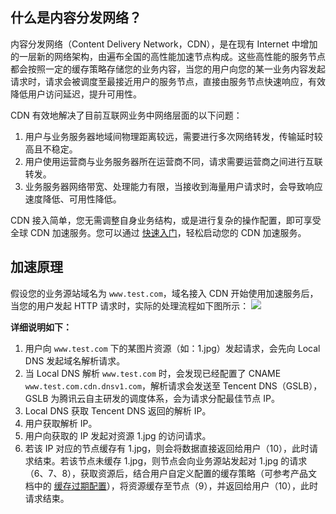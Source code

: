 ## 什么是内容分发网络？

内容分发网络（Content Delivery Network，CDN），是在现有 Internet 中增加的一层新的网络架构，由遍布全国的高性能加速节点构成。这些高性能的服务节点都会按照一定的缓存策略存储您的业务内容，当您的用户向您的某一业务内容发起请求时，请求会被调度至最接近用户的服务节点，直接由服务节点快速响应，有效降低用户访问延迟，提升可用性。

CDN 有效地解决了目前互联网业务中网络层面的以下问题：
1. 用户与业务服务器地域间物理距离较远，需要进行多次网络转发，传输延时较高且不稳定。
2. 用户使用运营商与业务服务器所在运营商不同，请求需要运营商之间进行互联转发。
3. 业务服务器网络带宽、处理能力有限，当接收到海量用户请求时，会导致响应速度降低、可用性降低。

CDN 接入简单，您无需调整自身业务结构，或是进行复杂的操作配置，即可享受全球 CDN 加速服务。您可以通过 [快速入门](https://cloud.tencent.com/document/product/228/3149)，轻松启动您的 CDN 加速服务。

## 加速原理
假设您的业务源站域名为 ```www.test.com```，域名接入 CDN 开始使用加速服务后，当您的用户发起 HTTP 请求时，实际的处理流程如下图所示：
![](https://mc.qcloudimg.com/static/img/1bead74703061b71eeaf6bf4db27fcdb/image.png)

**详细说明如下：**
1. 用户向 ```www.test.com``` 下的某图片资源（如：1.jpg）发起请求，会先向 Local DNS 发起域名解析请求。
2. 当 Local DNS 解析 ```www.test.com``` 时，会发现已经配置了 CNAME ```www.test.com.cdn.dnsv1.com```，解析请求会发送至 Tencent DNS（GSLB），GSLB 为腾讯云自主研发的调度体系，会为请求分配最佳节点 IP。
3. Local DNS 获取 Tencent DNS 返回的解析 IP。
4. 用户获取解析 IP。
5. 用户向获取的 IP 发起对资源 1.jpg 的访问请求。
6. 若该 IP 对应的节点缓存有 1.jpg，则会将数据直接返回给用户（10），此时请求结束。若该节点未缓存 1.jpg，则节点会向业务源站发起对 1.jpg 的请求（6、7、8），获取资源后，结合用户自定义配置的缓存策略（可参考产品文档中的 [缓存过期配置](https://cloud.tencent.com/doc/product/228/6290)），将资源缓存至节点（9），并返回给用户（10），此时请求结束。
